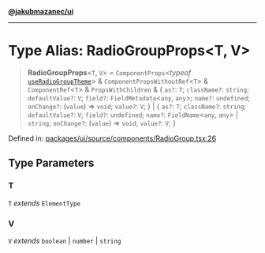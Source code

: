 [**@jakubmazanec/ui**](../README.md)

---

# Type Alias: RadioGroupProps\<T, V\>

> **RadioGroupProps**\<`T`, `V`\> = `ComponentProps`\<_typeof_
> [`useRadioGroupTheme`](../variables/useRadioGroupTheme.md)\> & `ComponentPropsWithoutRef`\<`T`\> &
> `ComponentRef`\<`T`\> & `PropsWithChildren` & \{ `as?`: `T`; `className?`: `string`;
> `defaultValue?`: `V`; `field?`: `FieldMetadata`\<`any`, `any`\>; `name?`: `undefined`;
> `onChange?`: (`value`) => `void`; `value?`: `V`; \} \| \{ `as?`: `T`; `className?`: `string`;
> `defaultValue?`: `V`; `field?`: `undefined`; `name?`: `FieldName`\<`any`, `any`\> \| `string`;
> `onChange?`: (`value`) => `void`; `value?`: `V`; \}

Defined in:
[packages/ui/source/components/RadioGroup.tsx:26](https://github.com/jakubmazanec/tools/blob/5907d31a071e860d7db8b8a00f698d18fe23e18a/packages/ui/source/components/RadioGroup.tsx#L26)

## Type Parameters

### T

`T` _extends_ `ElementType`

### V

`V` _extends_ `boolean` \| `number` \| `string`
